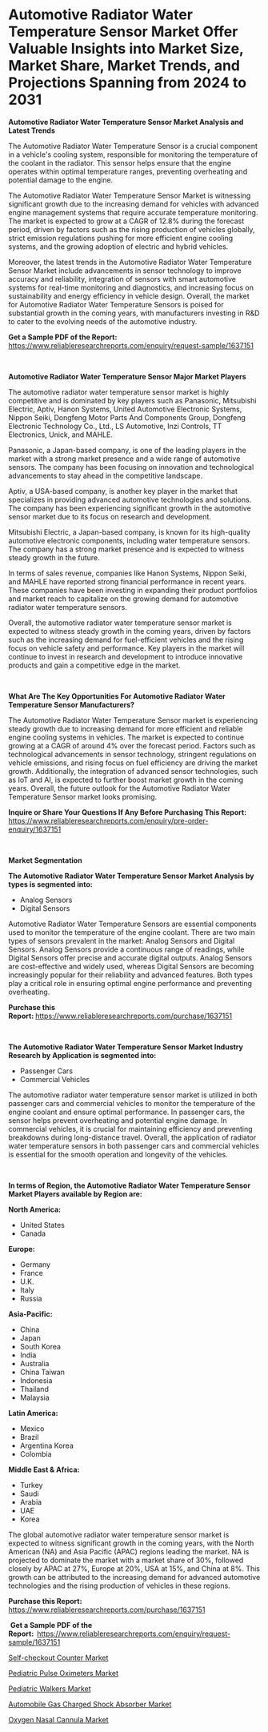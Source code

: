 <p><h1>Automotive Radiator Water Temperature Sensor Market Offer Valuable Insights into Market Size, Market Share, Market Trends, and Projections Spanning from 2024 to 2031</h1></p><p><strong>Automotive Radiator Water Temperature Sensor Market Analysis and Latest Trends</strong></p>
<p><p>The Automotive Radiator Water Temperature Sensor is a crucial component in a vehicle's cooling system, responsible for monitoring the temperature of the coolant in the radiator. This sensor helps ensure that the engine operates within optimal temperature ranges, preventing overheating and potential damage to the engine.</p><p>The Automotive Radiator Water Temperature Sensor Market is witnessing significant growth due to the increasing demand for vehicles with advanced engine management systems that require accurate temperature monitoring. The market is expected to grow at a CAGR of 12.8% during the forecast period, driven by factors such as the rising production of vehicles globally, strict emission regulations pushing for more efficient engine cooling systems, and the growing adoption of electric and hybrid vehicles.</p><p>Moreover, the latest trends in the Automotive Radiator Water Temperature Sensor Market include advancements in sensor technology to improve accuracy and reliability, integration of sensors with smart automotive systems for real-time monitoring and diagnostics, and increasing focus on sustainability and energy efficiency in vehicle design. Overall, the market for Automotive Radiator Water Temperature Sensors is poised for substantial growth in the coming years, with manufacturers investing in R&D to cater to the evolving needs of the automotive industry.</p></p>
<p><strong>Get a Sample PDF of the Report:&nbsp;</strong> <a href="https://www.reliableresearchreports.com/enquiry/request-sample/1637151">https://www.reliableresearchreports.com/enquiry/request-sample/1637151</a></p>
<p>&nbsp;</p>
<p><strong>Automotive Radiator Water Temperature Sensor Major Market Players</strong></p>
<p><p>The automotive radiator water temperature sensor market is highly competitive and is dominated by key players such as Panasonic, Mitsubishi Electric, Aptiv, Hanon Systems, United Automotive Electronic Systems, Nippon Seiki, Dongfeng Motor Parts And Components Group, Dongfeng Electronic Technology Co., Ltd., LS Automotive, Inzi Controls, TT Electronics, Unick, and MAHLE.</p><p>Panasonic, a Japan-based company, is one of the leading players in the market with a strong market presence and a wide range of automotive sensors. The company has been focusing on innovation and technological advancements to stay ahead in the competitive landscape.</p><p>Aptiv, a USA-based company, is another key player in the market that specializes in providing advanced automotive technologies and solutions. The company has been experiencing significant growth in the automotive sensor market due to its focus on research and development.</p><p>Mitsubishi Electric, a Japan-based company, is known for its high-quality automotive electronic components, including water temperature sensors. The company has a strong market presence and is expected to witness steady growth in the future.</p><p>In terms of sales revenue, companies like Hanon Systems, Nippon Seiki, and MAHLE have reported strong financial performance in recent years. These companies have been investing in expanding their product portfolios and market reach to capitalize on the growing demand for automotive radiator water temperature sensors.</p><p>Overall, the automotive radiator water temperature sensor market is expected to witness steady growth in the coming years, driven by factors such as the increasing demand for fuel-efficient vehicles and the rising focus on vehicle safety and performance. Key players in the market will continue to invest in research and development to introduce innovative products and gain a competitive edge in the market.</p></p>
<p>&nbsp;</p>
<p><strong>What Are The Key Opportunities For Automotive Radiator Water Temperature Sensor Manufacturers?</strong></p>
<p><p>The Automotive Radiator Water Temperature Sensor market is experiencing steady growth due to increasing demand for more efficient and reliable engine cooling systems in vehicles. The market is expected to continue growing at a CAGR of around 4% over the forecast period. Factors such as technological advancements in sensor technology, stringent regulations on vehicle emissions, and rising focus on fuel efficiency are driving the market growth. Additionally, the integration of advanced sensor technologies, such as IoT and AI, is expected to further boost market growth in the coming years. Overall, the future outlook for the Automotive Radiator Water Temperature Sensor market looks promising.</p></p>
<p><strong>Inquire or Share Your Questions If Any Before Purchasing This Report:</strong> <a href="https://www.reliableresearchreports.com/enquiry/pre-order-enquiry/1637151">https://www.reliableresearchreports.com/enquiry/pre-order-enquiry/1637151</a></p>
<p>&nbsp;</p>
<p><strong>Market Segmentation</strong></p>
<p><strong>The Automotive Radiator Water Temperature Sensor Market Analysis by types is segmented into:</strong></p>
<p><ul><li>Analog Sensors</li><li>Digital Sensors</li></ul></p>
<p><p>Automotive Radiator Water Temperature Sensors are essential components used to monitor the temperature of the engine coolant. There are two main types of sensors prevalent in the market: Analog Sensors and Digital Sensors. Analog Sensors provide a continuous range of readings, while Digital Sensors offer precise and accurate digital outputs. Analog Sensors are cost-effective and widely used, whereas Digital Sensors are becoming increasingly popular for their reliability and advanced features. Both types play a critical role in ensuring optimal engine performance and preventing overheating.</p></p>
<p><strong>Purchase this Report:&nbsp;</strong><a href="https://www.reliableresearchreports.com/purchase/1637151">https://www.reliableresearchreports.com/purchase/1637151</a></p>
<p>&nbsp;</p>
<p><strong>The Automotive Radiator Water Temperature Sensor Market Industry Research by Application is segmented into:</strong></p>
<p><ul><li>Passenger Cars</li><li>Commercial Vehicles</li></ul></p>
<p><p>The automotive radiator water temperature sensor market is utilized in both passenger cars and commercial vehicles to monitor the temperature of the engine coolant and ensure optimal performance. In passenger cars, the sensor helps prevent overheating and potential engine damage. In commercial vehicles, it is crucial for maintaining efficiency and preventing breakdowns during long-distance travel. Overall, the application of radiator water temperature sensors in both passenger cars and commercial vehicles is essential for the smooth operation and longevity of the vehicles.</p></p>
<p>&nbsp;</p>
<p><strong>In terms of Region, the Automotive Radiator Water Temperature Sensor Market Players available by Region are:</strong></p>
<p>
    <p> <strong> North America: </strong>
        <ul>
            <li>United States</li>
            <li>Canada</li>
        </ul>
        </p> 
    <p> <strong> Europe: </strong>
        <ul>
            <li>Germany</li>
            <li>France</li>
            <li>U.K.</li>
            <li>Italy</li>
            <li>Russia</li>
        </ul>
        </p> 
    <p> <strong> Asia-Pacific: </strong>
        <ul>
            <li>China</li>
            <li>Japan</li>
            <li>South Korea</li>
            <li>India</li>
            <li>Australia</li>
            <li>China Taiwan</li>
            <li>Indonesia</li>
            <li>Thailand</li>
            <li>Malaysia</li>
        </ul>
        </p> 
    <p> <strong> Latin America: </strong>
        <ul>
            <li>Mexico</li>
            <li>Brazil</li>
            <li>Argentina Korea</li>
            <li>Colombia</li>
        </ul>
        </p> 
    <p> <strong> Middle East & Africa: </strong>
        <ul>
            <li>Turkey</li>
            <li>Saudi</li>
            <li>Arabia</li>
            <li>UAE</li>
            <li>Korea</li>
        </ul>
    </p>
    </p>
<p><p>The global automotive radiator water temperature sensor market is expected to witness significant growth in the coming years, with the North American (NA) and Asia Pacific (APAC) regions leading the market. NA is projected to dominate the market with a market share of 30%, followed closely by APAC at 27%, Europe at 20%, USA at 15%, and China at 8%. This growth can be attributed to the increasing demand for advanced automotive technologies and the rising production of vehicles in these regions.</p></p>
<p><strong>Purchase this Report: </strong><a href="https://www.reliableresearchreports.com/purchase/1637151">https://www.reliableresearchreports.com/purchase/1637151</a></p>
<p>&nbsp;<strong>Get a Sample PDF of the Report:&nbsp;&nbsp;</strong><a href="https://www.reliableresearchreports.com/enquiry/request-sample/1637151">https://www.reliableresearchreports.com/enquiry/request-sample/1637151</a></p>
<p><strong></strong></p>
<p><p><a href="https://github.com/PeterParrish5/Market-Research-Report-List-3/blob/main/self-checkout-counter-market.md">Self-checkout Counter Market</a></p><p><a href="https://medium.com/@anitabeatty1/pediatric-pulse-oximeters-market-share-evolution-and-market-growth-trends-2024-2031-2ac4429ca9a9">Pediatric Pulse Oximeters Market</a></p><p><a href="https://medium.com/@anitabeatty1/pediatric-walkers-market-share-evolution-and-market-growth-trends-2024-2031-cbcdce3167ef">Pediatric Walkers Market</a></p><p><a href="https://github.com/Whitneyboyettebo9kiw7yr13/Market-Research-Report-List-1/blob/main/automobile-gas-charged-shock-absorber-market.md">Automobile Gas Charged Shock Absorber Market</a></p><p><a href="https://medium.com/@anitabeatty1/oxygen-nasal-cannula-market-trends-forecast-and-competitive-analysis-to-2031-0ffa48103621">Oxygen Nasal Cannula Market</a></p></p>